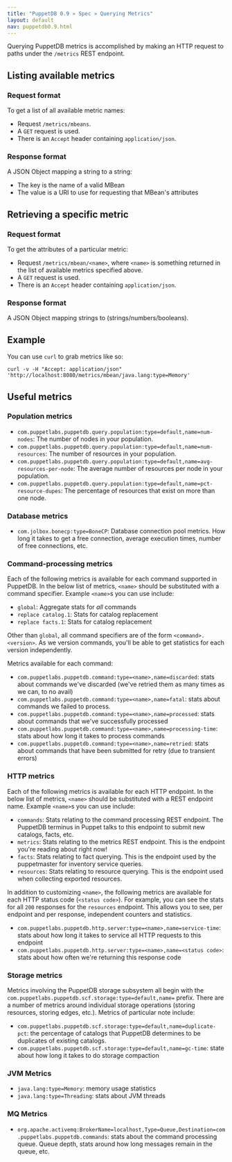 ```yaml
---
title: "PuppetDB 0.9 » Spec » Querying Metrics"
layout: default
nav: puppetdb0.9.html
---
```



Querying PuppetDB metrics is accomplished by making an HTTP request
to paths under the `/metrics` REST endpoint.

## Listing available metrics

### Request format

To get a list of all available metric names:

* Request `/metrics/mbeans`.
* A `GET` request is used.
* There is an `Accept` header containing `application/json`.

### Response format

A JSON Object mapping a string to a string:

* The key is the name of a valid MBean
* The value is a URI to use for requesting that MBean's attributes

## Retrieving a specific metric

### Request format

To get the attributes of a particular metric:

* Request `/metrics/mbean/<name>`, where `<name>` is something
  returned in the list of available metrics specified above.
* A `GET` request is used.
* There is an `Accept` header containing `application/json`.

### Response format

A JSON Object mapping strings to (strings/numbers/booleans).

## Example

You can use `curl` to grab metrics like so:

    curl -v -H "Accept: application/json" 'http://localhost:8080/metrics/mbean/java.lang:type=Memory'

## Useful metrics

### Population metrics

* `com.puppetlabs.puppetdb.query.population:type=default,name=num-nodes`:
  The number of nodes in your population.
* `com.puppetlabs.puppetdb.query.population:type=default,name=num-resources`:
  The number of resources in your population.
* `com.puppetlabs.puppetdb.query.population:type=default,name=avg-resources-per-node`:
  The average number of resources per node in your population.
* `com.puppetlabs.puppetdb.query.population:type=default,name=pct-resource-dupes`:
  The percentage of resources that exist on more than one node.

### Database metrics

* `com.jolbox.bonecp:type=BoneCP`: Database connection pool
  metrics. How long it takes to get a free connection, average
  execution times, number of free connections, etc.

### Command-processing metrics

Each of the following metrics is available for each command supported
in PuppetDB. In the below list of metrics, `<name>` should be
substituted with a command specifier. Example `<name>`s you can use
include:

* `global`: Aggregate stats for _all_ commands
* `replace catalog.1`: Stats for catalog replacement
* `replace facts.1`: Stats for catalog replacement

Other than `global`, all command specifiers are of the form
`<command>.<version>`. As we version commands, you'll be able to get
statistics for each version independently.

Metrics available for each command:

* `com.puppetlabs.puppetdb.command:type=<name>,name=discarded`: stats
  about commands we've discarded (we've retried them as many times as
  we can, to no avail)
* `com.puppetlabs.puppetdb.command:type=<name>,name=fatal`: stats about
  commands we failed to process.
* `com.puppetlabs.puppetdb.command:type=<name>,name=processed`: stats
  about commands that we've successfully processed
* `com.puppetlabs.puppetdb.command:type=<name>,name=processing-time`:
  stats about how long it takes to process commands
* `com.puppetlabs.puppetdb.command:type=<name>,name=retried`: stats about
  commands that have been submitted for retry (due to transient
  errors)

### HTTP metrics

Each of the following metrics is available for each HTTP endpoint. In
the below list of metrics, `<name>` should be substituted with a REST
endpoint name. Example `<name>`s you can use include:

* `commands`: Stats relating to the command processing REST
  endpoint. The PuppetDB terminus in Puppet talks to this endpoint to
  submit new catalogs, facts, etc.
* `metrics`: Stats relating to the metrics REST endpoint. This is the
  endpoint you're reading about right now!
* `facts`: Stats relating to fact querying. This is the endpoint used
  by the puppetmaster for inventory service queries.
* `resources`: Stats relating to resource querying. This is the
  endpoint used when collecting exported resources.

In addition to customizing `<name>`, the following metrics are
available for each HTTP status code (`<status code>`). For example, you can
see the stats for all `200` responses for the `resources`
endpoint. This allows you to see, per endpoint and per response,
independent counters and statistics.

* `com.puppetlabs.puppetdb.http.server:type=<name>,name=service-time`:
  stats about how long it takes to service all HTTP requests to this endpoint
* `com.puppetlabs.puppetdb.http.server:type=<name>,name=<status code>`:
  stats about how often we're returning this response code

### Storage metrics

Metrics involving the PuppetDB storage subsystem all begin with the
`com.puppetlabs.puppetdb.scf.storage:type=default,name=` prefix. There are
a number of metrics around individual storage operations (storing
resources, storing edges, etc.). Metrics of particular note include:

* `com.puppetlabs.puppetdb.scf.storage:type=default,name=duplicate-pct`:
  the percentage of catalogs that PuppetDB determines to be
  duplicates of existing catalogs.
* `com.puppetlabs.puppetdb.scf.storage:type=default,name=gc-time`: state
  about how long it takes to do storage compaction

### JVM Metrics

* `java.lang:type=Memory`: memory usage statistics
* `java.lang:type=Threading`: stats about JVM threads

### MQ Metrics

* `org.apache.activemq:BrokerName=localhost,Type=Queue,Destination=com.puppetlabs.puppetdb.commands`:
  stats about the command processing queue. Queue depth, stats around
  how long messages remain in the queue, etc.

